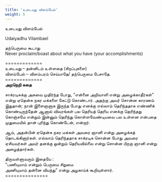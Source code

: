 ```yaml
---
title: 'உடையது விளம்பேல்'
weight: 5
---
```

 

உடையது விளம்பேல்

Udaiyadhu Vilambael

தற்பெருமை கூடாது  
Never proclaim/boast about what you have (your accomplishments)

\=============  
உடையது – தன்னிடம் உள்ளதை (சிறப்புகளை)  
விளம்பேல் – விளம்பரம் செய்யாதே/ தற்பெருமை பேசாதே.  
\=============  
**அறநெறி கதை**

சாக்ரடிசுக்கு அகவை முதிர்ந்த போது, “என்னை அறிவாளி என்று அழைக்காதீர்கள்” என்று ஏதென்சு நகர மக்களை கேட்டு கொண்டார். அதற்கு அவர் சொன்ன காரணம் இதுதான்; நான் இளைஞனாக இருந்த போது எனக்கு எல்லாம் தெரிந்ததாக எண்ணிக் கொண்டிருந்தேன் ஆனால் விவரங்கள் பல தெரியத் தெரிய எனக்கு தெரிந்தது கொஞ்சமே என்றும் இன்னும் தெரிந்து கொள்ளவேண்டியவை பல உள்ளன என்பதை முதுமையில் தான் புரிந்து கொண்டேன், என்றார்.

ஆம், அதன்பின் ஏதென்சு நகர மக்கள் அவரை ஞானி என்று அழைக்கத் தொடங்கினார்கள். எல்லாம் தெரிந்ததாக சாக்ரடிசு சொன்ன போது அவரை ஏசியவர்கள் அவர் தனக்கு ஒன்றும் தெரியவில்லை என்று சொன்ன பிறகு ஞானி என்று அழைத்தார்கள்.

திருவள்ளுவரும் இதையே :  
“பணியுமாம் என்றும் பெருமை சிறுமை  
அணியுமாம் தன்னை வியந்து” என்று அழகாய்க் கூறியுள்ளார்.  
\===============